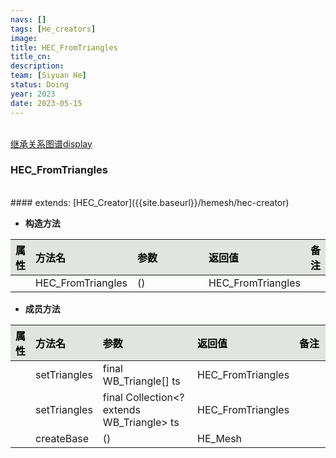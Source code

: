 ```yaml
---
navs: []
tags: [He_creators]
image:
title: HEC_FromTriangles
title_cn:
description: 
team: [Siyuan He]
status: Doing
year: 2023
date: 2023-05-15
---
```

<style>
table th:first-of-type {
width:5%;
}
table th:nth-of-type(2) {
width:20%;
}
table th:nth-of-type(3) {
width:30%;
}
table th:nth-of-type(4) {
width:30%;
}
table th:nth-of-type(5) {
width:8cm;
}
table th {
color: rgba(0,0,0)!important;
font-weight: bold; /*加粗*/
/* text-align: center !important; 内容居中，加上 !important 避免被 Markdown 样式覆盖 */
background: rgba(224,229,223,10)!important; /*背景色*/
}
</style>
            

<br>
<a href="{{site.baseurl}}/display/hemesh" onclick="saveReferrer()">继承关系图谱display</a>
<script>
function saveReferrer() {
  var referrer ='HEC_FromTriangles';
  localStorage.setItem('referrer', referrer);
}
</script>

<br>

### HEC_FromTriangles

<br>
#### extends:   [HEC_Creator]({{site.baseurl}}/hemesh/hec-creator)
<br>


- **构造方法**

| 属性   | 方法名               | 参数   | 返回值               | 备注   |
|:-----|:------------------|:-----|:------------------|:-----|
|      | HEC_FromTriangles | ()   | HEC_FromTriangles |      |

- **成员方法**

| 属性   | 方法名          | 参数                                         | 返回值               | 备注   |
|:-----|:-------------|:-------------------------------------------|:------------------|:-----|
|      | setTriangles | final WB_Triangle[] ts                     | HEC_FromTriangles |      |
|      | setTriangles | final Collection<? extends WB_Triangle> ts | HEC_FromTriangles |      |
|      | createBase   | ()                                         | HE_Mesh           |      |